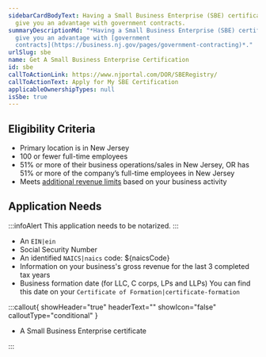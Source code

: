 ```yaml
---
sidebarCardBodyText: Having a Small Business Enterprise (SBE) certificate may
  give you an advantage with government contracts.
summaryDescriptionMd: "*Having a Small Business Enterprise (SBE) certificate may
  give you an advantage with [government
  contracts](https://business.nj.gov/pages/government-contracting)*."
urlSlug: sbe
name: Get A Small Business Enterprise Certification
id: sbe
callToActionLink: https://www.njportal.com/DOR/SBERegistry/
callToActionText: Apply for My SBE Certification
applicableOwnershipTypes: null
isSbe: true
---
```

## Eligibility Criteria

* Primary location is in New Jersey
* 100 or fewer full-time employees
* 51% or more of their business operations/sales in New Jersey, OR has 51% or more of the company’s full-time employees in New Jersey
* Meets [additional revenue limits](https://business.nj.gov/pages/sbe) based on your business activity

## Application Needs



:::infoAlert 
 This application needs to be notarized.
:::

* An `EIN|ein` 
* Social Security Number
* An identified `NAICS|naics` code: ${naicsCode}
* Information on your business's gross revenue for the last 3 completed tax years
* Business formation date (for LLC, C corps, LPs and LLPs) You can find this date on your `Certificate of Formation|certificate-formation` 



:::callout{ showHeader="true" headerText="" showIcon="false" calloutType="conditional" }

- A Small Business Enterprise certificate

:::